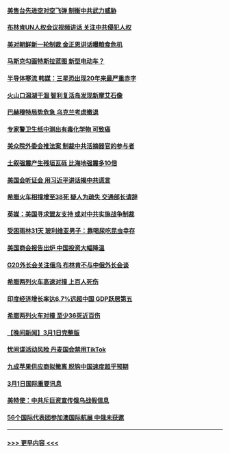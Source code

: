 #### [美售台先进空对空飞弹 制衡中共武力威胁](../pages/prog202/a103660831.md?t=03030643) 
#### [布林肯UN人权会议视频讲话 关注中共侵犯人权](../pages/prog202/a103660832.md?t=03030643) 
#### [美对朝鲜新一轮制裁  金正恩讲话曝粮食危机](../pages/prog202/a103660834.md?t=03030643) 
#### [马斯克勾画特斯拉蓝图 新型电动车？](../pages/prog202/a103660835.md?t=03030643) 
#### [半导体寒流 韩媒：三星恐出现20年来最严重赤字](../pages/prog202/a103660687.md?t=03030643) 
#### [火山口潟湖干涸 智利复活岛发现新摩艾石像](../pages/prog202/a103660637.md?t=03030643) 
#### [巴赫穆特局势危急 乌克兰考虑撤退](../pages/prog202/a103660611.md?t=03030643) 
#### [专家警卫生纸中测出有毒化学物 可致癌](../pages/prog202/a103660618.md?t=03030643) 
#### [美众院外委会推法案 制裁中共活摘器官的参与者](../pages/prog202/a103660621.md?t=03030643) 
#### [土叙强震产生残垣瓦砾 比海地强震多10倍](../pages/prog202/a103660573.md?t=03030643) 
#### [美国会听证会 用习近平讲话揭中共谎言](../pages/prog202/a103660571.md?t=03030643) 
#### [希腊火车相撞增至38死 疑人为疏失 交通部长请辞](../pages/prog202/a103660412.md?t=03030643) 
#### [英媒：美国寻求盟友支持 或对中共实施战争制裁](../pages/prog202/a103660369.md?t=03030643) 
#### [受困雨林31天 玻利维亚男子：靠喝尿吃昆虫幸存](../pages/prog202/a103660395.md?t=03030643) 
#### [美国商会报告出炉 中国投资大幅降温](../pages/prog202/a103660329.md?t=03030643) 
#### [G20外长会关注俄乌 布林肯不与中俄外长会谈](../pages/prog202/a103660327.md?t=03030643) 
#### [希腊两列火车高速对撞 上百人死伤](../pages/prog202/a103660330.md?t=03030643) 
#### [印度经济增长率达6.7%远超中国 GDP跃居第五](../pages/prog202/a103660135.md?t=03030643) 
#### [希腊两列火车对撞 至少36死近百伤](../pages/prog202/a103660122.md?t=03030643) 
#### [【晚间新闻】3月1日完整版](../pages/prog202/a103660468.md?t=03030643) 
#### [忧间谍活动风险 丹麦国会禁用TikTok](../pages/prog202/a103660034.md?t=03030643) 
#### [九成苹果供应商拟撤离 脱钩中国速度超乎预期](../pages/prog202/a103660031.md?t=03030643) 
#### [3月1日国际重要讯息](../pages/prog202/a103659923.md?t=03030643) 
#### [美特使：中共斥巨资宣传俄乌战假信息](../pages/prog202/a103659859.md?t=03030643) 
#### [56个国际代表团参加澳国际航展 中俄未获邀](../pages/prog202/a103659865.md?t=03030643) 

----
#### [ >>> 更早内容 <<< ](../indexes/prog202-earlier.md)
